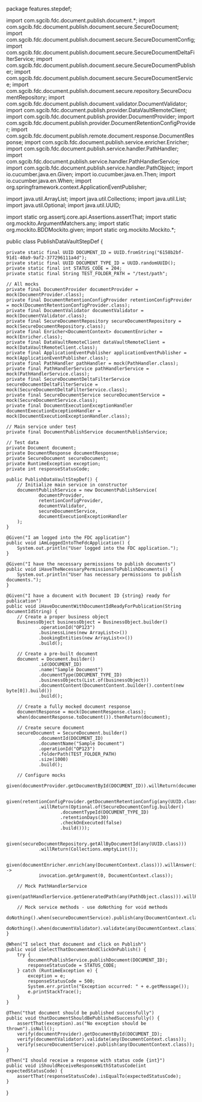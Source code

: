package features.stepdef;

import com.sgcib.fdc.document.publish.document.*;
import com.sgcib.fdc.document.publish.document.secure.SecureDocument;
import com.sgcib.fdc.document.publish.document.secure.SecureDocumentConfig;
import com.sgcib.fdc.document.publish.document.secure.SecureDocumentDeltaFilterService;
import com.sgcib.fdc.document.publish.document.secure.SecureDocumentPublisher;
import com.sgcib.fdc.document.publish.document.secure.SecureDocumentService;
import com.sgcib.fdc.document.publish.document.secure.repository.SecureDocumentRepository;
import com.sgcib.fdc.document.publish.document.validator.DocumentValidator;
import com.sgcib.fdc.document.publish.provider.DataVaultRemoteClient;
import com.sgcib.fdc.document.publish.provider.DocumentProvider;
import com.sgcib.fdc.document.publish.provider.DocumentRetentionConfigProvider;
import com.sgcib.fdc.document.publish.remote.document.response.DocumentResponse;
import com.sgcib.fdc.document.publish.service.enricher.Enricher;
import com.sgcib.fdc.document.publish.service.handler.PathHandler;
import com.sgcib.fdc.document.publish.service.handler.PathHandlerService;
import com.sgcib.fdc.document.publish.service.handler.PathObject;
import io.cucumber.java.en.Given;
import io.cucumber.java.en.Then;
import io.cucumber.java.en.When;
import org.springframework.context.ApplicationEventPublisher;

import java.util.ArrayList;
import java.util.Collections;
import java.util.List;
import java.util.Optional;
import java.util.UUID;

import static org.assertj.core.api.Assertions.assertThat;
import static org.mockito.ArgumentMatchers.any;
import static org.mockito.BDDMockito.given;
import static org.mockito.Mockito.*;

public class PublishDataVaultStepDef {

    private static final UUID DOCUMENT_ID = UUID.fromString("6158b2bf-91d1-40a9-9af2-377296111a4d");
    private static final UUID DOCUMENT_TYPE_ID = UUID.randomUUID();
    private static final int STATUS_CODE = 204;
    private static final String TEST_FOLDER_PATH = "/test/path";

    // All mocks
    private final DocumentProvider documentProvider = mock(DocumentProvider.class);
    private final DocumentRetentionConfigProvider retentionConfigProvider = mock(DocumentRetentionConfigProvider.class);
    private final DocumentValidator documentValidator = mock(DocumentValidator.class);
    private final SecureDocumentRepository secureDocumentRepository = mock(SecureDocumentRepository.class);
    private final Enricher<DocumentContext> documentEnricher = mock(Enricher.class);
    private final DataVaultRemoteClient dataVaultRemoteClient = mock(DataVaultRemoteClient.class);
    private final ApplicationEventPublisher applicationEventPublisher = mock(ApplicationEventPublisher.class);
    private final PathHandler pathHandler = mock(PathHandler.class);
    private final PathHandlerService pathHandlerService = mock(PathHandlerService.class);
    private final SecureDocumentDeltaFilterService secureDocumentDeltaFilterService = mock(SecureDocumentDeltaFilterService.class);
    private final SecureDocumentService secureDocumentService = mock(SecureDocumentService.class);
    private final DocumentExecutionExceptionHandler documentExecutionExceptionHandler = mock(DocumentExecutionExceptionHandler.class);
    
    // Main service under test
    private final DocumentPublishService documentPublishService;
    
    // Test data
    private Document document;
    private DocumentResponse documentResponse;
    private SecureDocument secureDocument;
    private RuntimeException exception;
    private int responseStatusCode;
    
    public PublishDataVaultStepDef() {
        // Initialize main service in constructor
        documentPublishService = new DocumentPublishService(
                documentProvider, 
                retentionConfigProvider, 
                documentValidator, 
                secureDocumentService, 
                documentExecutionExceptionHandler
        );
    }

    @Given("I am logged into the FDC application")
    public void iAmLoggedIntoTheFdcApplication() {
        System.out.println("User logged into the FDC application.");
    }

    @Given("I have the necessary permissions to publish documents")
    public void iHaveTheNecessaryPermissionsToPublishDocuments() {
        System.out.println("User has necessary permissions to publish documents.");
    }

    @Given("I have a document with Document ID {string} ready for publication")
    public void iHaveDocumentWithDocumentIdReadyForPublication(String documentIdString) {
        // Create a proper business object
        BusinessObject businessObject = BusinessObject.builder()
                .operationId("OP123")
                .businessLines(new ArrayList<>())
                .bookingEntities(new ArrayList<>())
                .build();
        
        // Create a pre-built document
        document = Document.builder()
                .id(DOCUMENT_ID)
                .name("Sample Document")
                .documentType(DOCUMENT_TYPE_ID)
                .businessObjects(List.of(businessObject))
                .documentContent(DocumentContent.builder().content(new byte[0]).build())
                .build();
        
        // Create a fully mocked document response
        documentResponse = mock(DocumentResponse.class);
        when(documentResponse.toDocument()).thenReturn(document);
                
        // Create secure document
        secureDocument = SecureDocument.builder()
                .documentId(DOCUMENT_ID)
                .documentName("Sample Document")
                .operationId("OP123")
                .folderPath(TEST_FOLDER_PATH)
                .size(1000)
                .build();
                
        // Configure mocks
        given(documentProvider.getDocumentById(DOCUMENT_ID)).willReturn(documentResponse);
        
        given(retentionConfigProvider.getDocumentRetentionConfig(any(UUID.class)))
                .willReturn(Optional.of(SecureDocumentConfig.builder()
                        .documentTypeId(DOCUMENT_TYPE_ID)
                        .retentionDays(30)
                        .checkOnExecuted(false)
                        .build()));
                        
        given(secureDocumentRepository.getAllByDocumentId(any(UUID.class)))
                .willReturn(Collections.emptyList());
                
        given(documentEnricher.enrich(any(DocumentContext.class))).willAnswer(invocation -> 
                invocation.getArgument(0, DocumentContext.class));
                
        // Mock PathHandlerService
        given(pathHandlerService.getGeneratedPath(any(PathObject.class))).willReturn(TEST_FOLDER_PATH);
        
        // Mock service methods - use doNothing for void methods
        doNothing().when(secureDocumentService).publish(any(DocumentContext.class));
        doNothing().when(documentValidator).validate(any(DocumentContext.class));
    }

    @When("I select that document and click on Publish")
    public void iSelectThatDocumentAndClickOnPublish() {
        try {
            documentPublishService.publishDocument(DOCUMENT_ID);
            responseStatusCode = STATUS_CODE;
        } catch (RuntimeException e) {
            exception = e;
            responseStatusCode = 500;
            System.err.println("Exception occurred: " + e.getMessage());
            e.printStackTrace();
        }
    }

    @Then("that document should be published successfully")
    public void thatDocumentShouldBePublishedSuccessfully() {
        assertThat(exception).as("No exception should be thrown").isNull();
        verify(documentProvider).getDocumentById(DOCUMENT_ID);
        verify(documentValidator).validate(any(DocumentContext.class));
        verify(secureDocumentService).publish(any(DocumentContext.class));
    }

    @Then("I should receive a response with status code {int}")
    public void iShouldReceiveResponseWithStatusCode(int expectedStatusCode) {
        assertThat(responseStatusCode).isEqualTo(expectedStatusCode);
    }
}
